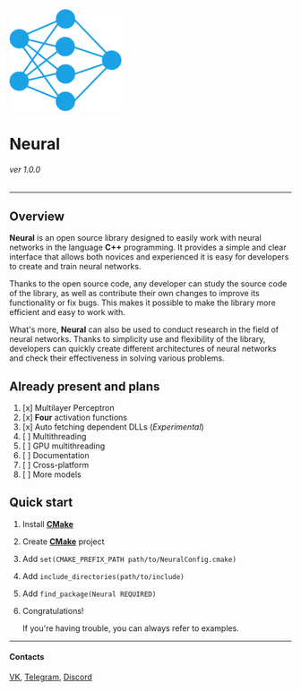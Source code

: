 <img src="icon.png" alt="icon" width="200"/>

# Neural 
###### ver 1.0.0

---

## Overview

**Neural** is an open source library designed to easily work with neural networks in the language
**C++** programming. It provides a simple and clear interface that allows both novices and experienced
it is easy for developers to create and train neural networks.

Thanks to the open source code, any developer can study the source code of the library, as well as contribute their own
changes to improve its functionality or fix bugs. This makes it possible to make the library more
efficient and easy to work with.

What's more, **Neural** can also be used to conduct research in the field of neural networks. Thanks to simplicity
use and flexibility of the library, developers can quickly create different architectures of neural networks and
check their effectiveness in solving various problems.

## Already present and plans
    
1. [x] Multilayer Perceptron
2. [x] **Four** activation functions
3. [x] Auto fetching dependent DLLs (_Experimental_)
4. [ ] Multithreading
5. [ ] GPU multithreading
6. [ ] Documentation
7. [ ] Cross-platform
8. [ ] More models

## Quick start

1. Install [**CMake**][5]
2. Create [**CMake**][5] project
3. Add `set(CMAKE_PREFIX_PATH path/to/NeuralConfig.cmake)`
4. Add `include_directories(path/to/include)`
5. Add `find_package(Neural REQUIRED)`
6. Congratulations!
    
    If you're having trouble, you can always refer to examples.
---

#### Contacts

[VK][1], [Telegram][2], [Discord][3]

[1]: https://vk.com/pavel.cmake
[2]: https://t.me/pavel_cpp
[3]: https://discordapp.com/users/427479608321900545/
[4]: https://cybersoft.ru/razrabotka/redaktory/208-qt.html
[5]: https://cmake.org/
